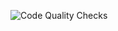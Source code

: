 ![Code Quality Checks](https://github.com/ebejmo/portfolio-site/actions/workflows/code-check.yml/badge.svg)
